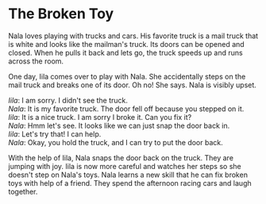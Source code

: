 # The Broken Toy

Nala loves playing with trucks and cars. His favorite truck is a mail truck that
is white and looks like the mailman's truck. Its doors can be opened and closed.
When he pulls it back and lets go, the truck speeds up and runs across the room.

One day, Iila comes over to play with Nala. She accidentally steps on the mail
truck and breaks one of its door. Oh no! She says. Nala is visibly upset.

_Iila_: I am sorry. I didn't see the truck.<br/>
_Nala_: It is my favorite truck. The door fell off because you stepped on it.
<br/>
_Iila_: It is a nice truck. I am sorry I broke it. Can you fix it?<br />
_Nala_: Hmm let's see. It looks like we can just snap the door back in.<br/>
_Iila_: Let's try that! I can help.<br/>
_Nala_: Okay, you hold the truck, and I can try to put the door back.<br/>

With the help of Iila, Nala snaps the door back on the truck. They are jumping
with joy. Iila is now more careful and watches her steps so she doesn't step on
Nala's toys. Nala learns a new skill that he can fix broken toys with help of a
friend. They spend the afternoon racing cars and laugh together.
